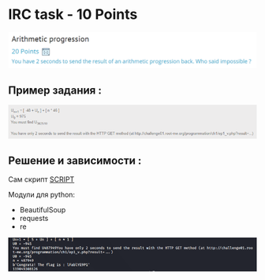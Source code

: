 # IRC task - 10 Points

![Main](./png/main_arifmetic.png)

## Пример задания :

![Task](./png/task_arifmetic.png)
## Решение и зависимости : 

Сам скрипт [SCRIPT](./Task%20exploit/Arithmetic_progression.py)

Модули для python:
* BeautifulSoup
* requests
* re

![Flag](./png/arifmetic.png)